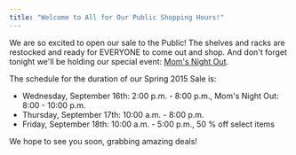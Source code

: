 ```yaml
---
title: "Welcome to All for Our Public Shopping Hours!"
---
```


We are so excited to open our sale to the Public! The shelves and racks are restocked and ready for EVERYONE to come out and shop. And don't forget tonight we'll be holding our special event: [Mom's Night Out](/shoppers/moms-night-out/).

The schedule for the duration of our Spring 2015 Sale is:

* Wednesday, September 16th: 2:00 p.m. - 8:00 p.m., Mom's Night Out: 8:00 - 10:00 p.m.
* Thursday, September 17th: 10:00 a.m. - 8:00 p.m.
* Friday, September 18th: 10:00 a.m. - 5:00 p.m., 50 % off select items

We hope to see you soon, grabbing amazing deals!
